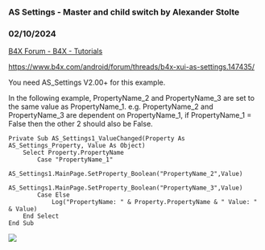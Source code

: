 ###  AS Settings - Master and child switch by Alexander Stolte
### 02/10/2024
[B4X Forum - B4X - Tutorials](https://www.b4x.com/android/forum/threads/158497/)

<https://www.b4x.com/android/forum/threads/b4x-xui-as-settings.147435/>  
  
You need AS\_Settings V2.00+ for this example.  
  
In the following example, PropertyName\_2 and PropertyName\_3 are set to the same value as PropertyName\_1. e.g. PropertyName\_2 and PropertyName\_3 are dependent on PropertyName\_1, if PropertyName\_1 = False then the other 2 should also be False.  
  

```B4X
Private Sub AS_Settings1_ValueChanged(Property As AS_Settings_Property, Value As Object)  
    Select Property.PropertyName  
        Case "PropertyName_1"  
            AS_Settings1.MainPage.SetProperty_Boolean("PropertyName_2",Value)  
            AS_Settings1.MainPage.SetProperty_Boolean("PropertyName_3",Value)  
        Case Else  
            Log("PropertyName: " & Property.PropertyName & " Value: " & Value)  
    End Select  
End Sub
```

  
  
![](https://www.b4x.com/android/forum/attachments/149411)